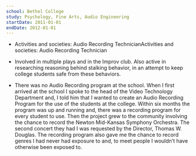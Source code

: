 ```yaml
---
school: Bethel College
study: Psychology, Fine Arts, Audio Engineering
startDate: 2011-01-01
endDate: 2012-01-01
---
```


- Activities and societies: Audio Recording TechnicianActivities and societies: Audio Recording Technician

- Involved in multiple plays and in the Improv club. Also active in researching reasoning behind stalking behavior, in an attempt to keep college students safe from these behaviors.

- There was no Audio Recording program at the school. When I first arrived at the school I spoke to the head of the Video Technology Department and, I told him that I wanted to create an Audio Recording Program for the use of the students at the college. Within six months the program was up and running and, there was a recording program for every student to use. Then the project grew to the community involving the chance to record the Newton Mid-Kansas Symphony Orchestra. The second concert they had I was requested by the Director, Thomas W. Douglas. The recording program also gave me the chance to record genres I had never had exposure to and, to meet people I wouldn’t have otherwise been exposed to.

